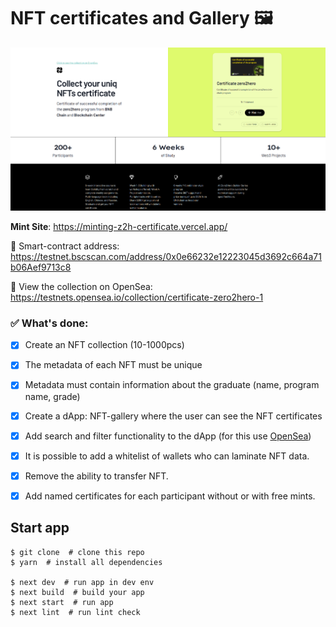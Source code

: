 # NFT certificates and Gallery 🖼️

![](./site_preview.png)

**Mint Site**: https://minting-z2h-certificate.vercel.app/

🤖 Smart-contract address: https://testnet.bscscan.com/address/0x0e66232e12223045d3692c664a71b06Aef9713c8

🌊 View the collection on OpenSea: https://testnets.opensea.io/collection/certificate-zero2hero-1

### ✅ What's done:

- [x] Create an NFT collection (10-1000pcs)
- [x] The metadata of each NFT must be unique
- [x] Metadata must contain information about the graduate (name, program name, grade)
- [x] Create a dApp: NFT-gallery where the user can see the NFT certificates
- [x] Add search and filter functionality to the dApp (for this use [OpenSea](https://testnets.opensea.io/collection/certificate-zero2hero-1))

- [x] It is possible to add a whitelist of wallets who can laminate NFT data.
- [x] Remove the ability to transfer NFT.
- [x] Add named certificates for each participant without or with free mints.

## Start app

```shell
$ git clone  # clone this repo
$ yarn  # install all dependencies

$ next dev  # run app in dev env
$ next build  # build your app
$ next start  # run app
$ next lint  # run lint check
```
